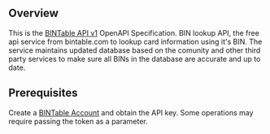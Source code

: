 ## Overview

This is the [BINTable API v1](https://bintable.com/get-api) OpenAPI Specification.  BIN lookup API, the free api service from bintable.com to lookup card information using it's BIN.  The service maintains updated database based on the comunity and other third party services to make sure all BINs in the database are accurate and up to date.
## Prerequisites

Create a [BINTable Account](https://bintable.com/get-api) and obtain the API key. Some operations may require passing the token as a parameter.
